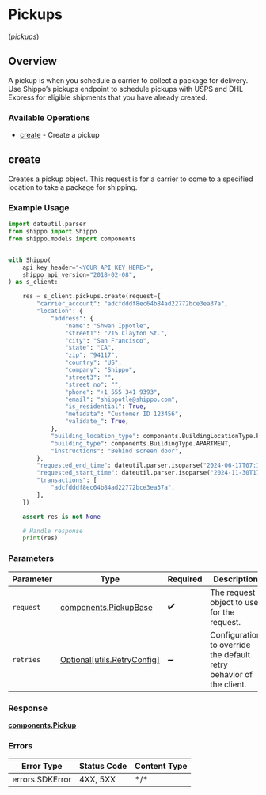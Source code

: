 # Pickups
(*pickups*)

## Overview

A pickup is when you schedule a carrier to collect a package for delivery.
Use Shippo’s pickups endpoint to schedule pickups with USPS and DHL Express for eligible shipments that you have already created.
<SchemaDefinition schemaRef="#/components/schemas/Pickup"/>

### Available Operations

* [create](#create) - Create a pickup

## create

Creates a pickup object. This request is for a carrier to come to a specified location to take a package for shipping.

### Example Usage

```python
import dateutil.parser
from shippo import Shippo
from shippo.models import components


with Shippo(
    api_key_header="<YOUR_API_KEY_HERE>",
    shippo_api_version="2018-02-08",
) as s_client:

    res = s_client.pickups.create(request={
        "carrier_account": "adcfdddf8ec64b84ad22772bce3ea37a",
        "location": {
            "address": {
                "name": "Shwan Ippotle",
                "street1": "215 Clayton St.",
                "city": "San Francisco",
                "state": "CA",
                "zip": "94117",
                "country": "US",
                "company": "Shippo",
                "street3": "",
                "street_no": "",
                "phone": "+1 555 341 9393",
                "email": "shippotle@shippo.com",
                "is_residential": True,
                "metadata": "Customer ID 123456",
                "validate_": True,
            },
            "building_location_type": components.BuildingLocationType.FRONT_DOOR,
            "building_type": components.BuildingType.APARTMENT,
            "instructions": "Behind screen door",
        },
        "requested_end_time": dateutil.parser.isoparse("2024-06-17T07:14:55.338Z"),
        "requested_start_time": dateutil.parser.isoparse("2024-11-30T17:06:07.804Z"),
        "transactions": [
            "adcfdddf8ec64b84ad22772bce3ea37a",
        ],
    })

    assert res is not None

    # Handle response
    print(res)

```

### Parameters

| Parameter                                                           | Type                                                                | Required                                                            | Description                                                         |
| ------------------------------------------------------------------- | ------------------------------------------------------------------- | ------------------------------------------------------------------- | ------------------------------------------------------------------- |
| `request`                                                           | [components.PickupBase](../../models/components/pickupbase.md)      | :heavy_check_mark:                                                  | The request object to use for the request.                          |
| `retries`                                                           | [Optional[utils.RetryConfig]](../../models/utils/retryconfig.md)    | :heavy_minus_sign:                                                  | Configuration to override the default retry behavior of the client. |

### Response

**[components.Pickup](../../models/components/pickup.md)**

### Errors

| Error Type      | Status Code     | Content Type    |
| --------------- | --------------- | --------------- |
| errors.SDKError | 4XX, 5XX        | \*/\*           |